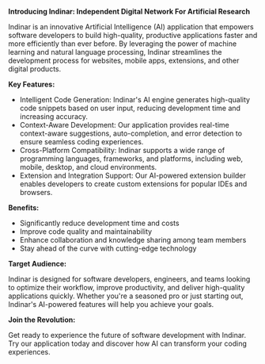 **Introducing Indinar: Independent Digital Network For Artificial Research**

Indinar is an innovative Artificial Intelligence (AI) application that 
empowers software developers to build high-quality, productive 
applications faster and more efficiently than ever before. By leveraging 
the power of machine learning and natural language processing, Indinar 
streamlines the development process for websites, mobile apps, extensions,
and other digital products.

**Key Features:**

* Intelligent Code Generation: Indinar's AI engine generates high-quality 
code snippets based on user input, reducing development time and 
increasing accuracy.
* Context-Aware Development: Our application provides real-time 
context-aware suggestions, auto-completion, and error detection to ensure 
seamless coding experiences.
* Cross-Platform Compatibility: Indinar supports a wide range of 
programming languages, frameworks, and platforms, including web, mobile, 
desktop, and cloud environments.
* Extension and Integration Support: Our AI-powered extension builder 
enables developers to create custom extensions for popular IDEs and 
browsers.

**Benefits:**

* Significantly reduce development time and costs
* Improve code quality and maintainability
* Enhance collaboration and knowledge sharing among team members
* Stay ahead of the curve with cutting-edge technology

**Target Audience:**

Indinar is designed for software developers, engineers, and teams looking 
to optimize their workflow, improve productivity, and deliver high-quality
applications quickly. Whether you're a seasoned pro or just starting out, 
Indinar's AI-powered features will help you achieve your goals.

**Join the Revolution:**

Get ready to experience the future of software development with Indinar. 
Try our application today and discover how AI can transform your coding 
experiences.
